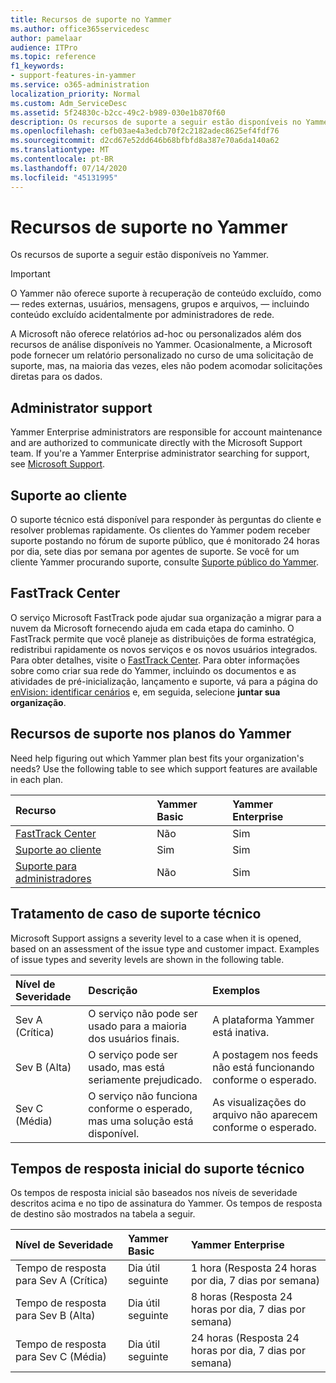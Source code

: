 ```yaml
---
title: Recursos de suporte no Yammer
ms.author: office365servicedesc
author: pamelaar
audience: ITPro
ms.topic: reference
f1_keywords:
- support-features-in-yammer
ms.service: o365-administration
localization_priority: Normal
ms.custom: Adm_ServiceDesc
ms.assetid: 5f24830c-b2cc-49c2-b989-030e1b870f60
description: Os recursos de suporte a seguir estão disponíveis no Yammer.
ms.openlocfilehash: cefb03ae4a3edcb70f2c2182adec8625ef4fdf76
ms.sourcegitcommit: d2cd67e52dd646b68bfbfd8a387e70a6da140a62
ms.translationtype: MT
ms.contentlocale: pt-BR
ms.lasthandoff: 07/14/2020
ms.locfileid: "45131995"
---
```

# <a name="support-features-in-yammer"></a>Recursos de suporte no Yammer

Os recursos de suporte a seguir estão disponíveis no Yammer.
  
> [!IMPORTANT]
> O Yammer não oferece suporte à recuperação de conteúdo excluído, como &mdash; redes externas, usuários, mensagens, grupos e arquivos, &mdash; incluindo conteúdo excluído acidentalmente por administradores de rede.
>
> A Microsoft não oferece relatórios ad-hoc ou personalizados além dos recursos de análise disponíveis no Yammer. Ocasionalmente, a Microsoft pode fornecer um relatório personalizado no curso de uma solicitação de suporte, mas, na maioria das vezes, eles não podem acomodar solicitações diretas para os dados.

## <a name="administrator-support"></a>Administrator support

Yammer Enterprise administrators are responsible for account maintenance and are authorized to communicate directly with the Microsoft Support team. If you're a Yammer Enterprise administrator searching for support, see [Microsoft Support](https://go.microsoft.com/fwlink/p/?LinkId=330922).

## <a name="customer-support"></a>Suporte ao cliente

O suporte técnico está disponível para responder às perguntas do cliente e resolver problemas rapidamente. Os clientes do Yammer podem receber suporte postando no fórum de suporte público, que é monitorado 24 horas por dia, sete dias por semana por agentes de suporte. Se você for um cliente Yammer procurando suporte, consulte [Suporte público do Yammer](https://go.microsoft.com/fwlink/p/?LinkId=330921).
   
## <a name="fasttrack-center"></a>FastTrack Center

O serviço Microsoft FastTrack pode ajudar sua organização a migrar para a nuvem da Microsoft fornecendo ajuda em cada etapa do caminho. O FastTrack permite que você planeje as distribuições de forma estratégica, redistribui rapidamente os novos serviços e os novos usuários integrados. Para obter detalhes, visite o [FastTrack Center](https://go.microsoft.com/fwlink/?LinkID=518597&amp;clcid=0x409). Para obter informações sobre como criar sua rede do Yammer, incluindo os documentos e as atividades de pré-inicialização, lançamento e suporte, vá para a página do [enVision: identificar cenários](https://fasttrack.microsoft.com/office/envision/identify-scenarios) e, em seguida, selecione **juntar sua organização**.

## <a name="support-features-across-yammer-plans"></a>Recursos de suporte nos planos do Yammer

Need help figuring out which Yammer plan best fits your organization's needs? Use the following table to see which support features are available in each plan.
  
|**Recurso**|**Yammer Basic**|**Yammer Enterprise**|
|:-----|:-----|:-----|
|[FastTrack Center](https://go.microsoft.com/fwlink/?LinkID=518597&amp;clcid=0x409) <br/> |Não  <br/> |Sim  <br/> |
|[Suporte ao cliente](support-features-in-yammer.md#customer-support) <br/> |Sim  <br/> |Sim  <br/> |
|[Suporte para administradores](support-features-in-yammer.md#administrator-support) <br/> |Não  <br/> |Sim  <br/> |
 
## <a name="technical-support-case-handling"></a>Tratamento de caso de suporte técnico

Microsoft Support assigns a severity level to a case when it is opened, based on an assessment of the issue type and customer impact. Examples of issue types and severity levels are shown in the following table. 
  
|**Nível de Severidade**|**Descrição**|**Exemplos**|
|:-----|:-----|:-----|
|Sev A (Crítica)  <br/> |O serviço não pode ser usado para a maioria dos usuários finais.  <br/> |A plataforma Yammer está inativa.  <br/> |
|Sev B (Alta)  <br/> |O serviço pode ser usado, mas está seriamente prejudicado.  <br/> |A postagem nos feeds não está funcionando conforme o esperado.  <br/> |
|Sev C (Média)  <br/> |O serviço não funciona conforme o esperado, mas uma solução está disponível.  <br/> |As visualizações do arquivo não aparecem conforme o esperado.  <br/> |

## <a name="technical-support-initial-response-times"></a>Tempos de resposta inicial do suporte técnico

Os tempos de resposta inicial são baseados nos níveis de severidade descritos acima e no tipo de assinatura do Yammer. Os tempos de resposta de destino são mostrados na tabela a seguir.
  
|**Nível de Severidade**|**Yammer Basic**|**Yammer Enterprise**|
|:-----|:-----|:-----|
|Tempo de resposta para Sev A (Crítica)  <br/> |Dia útil seguinte  <br/> |1 hora (Resposta 24 horas por dia, 7 dias por semana)  <br/> |
|Tempo de resposta para Sev B (Alta)  <br/> |Dia útil seguinte  <br/> |8 horas (Resposta 24 horas por dia, 7 dias por semana)  <br/> |
|Tempo de resposta para Sev C (Média)  <br/> |Dia útil seguinte  <br/> |24 horas (Resposta 24 horas por dia, 7 dias por semana)  <br/> |
